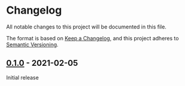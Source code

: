 # Changelog

All notable changes to this project will be documented in this file.

The format is based on [Keep a Changelog](https://keepachangelog.com/en/1.0.0/),
and this project adheres to [Semantic Versioning](https://semver.org/spec/v2.0.0.html).

## [0.1.0] - 2021-02-05

Initial release

[0.1.0]: https://github.com/Sensirion/embedded-uart-svm40/releases/tag/0.1.0
